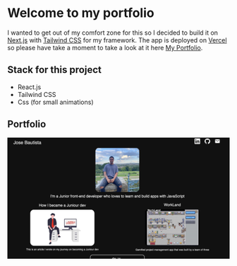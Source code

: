 # Welcome to my portfolio
I wanted to get out of my comfort zone for this so I decided to build it on [Next.js](https://nextjs.org/) with [Tailwind CSS](https://tailwindcss.com/) for my framework. The app is deployed on [Vercel](https://vercel.com/home?utm_source=next-site&utm_medium=banner&utm_campaign=next-website) so please have take a moment to take a look at it here [My Portfolio](https://joses-portfolio.vercel.app/). 


## Stack for this project
* React.js
* Tailwind CSS
* Css (for small animations)

## Portfolio
![My Portfolio](public/images/portfolio.png)